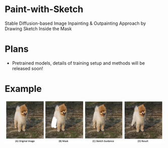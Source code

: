 # Paint-with-Sketch
Stable Diffusion-based Image Inpainting &amp; Outpainting Approach by Drawing Sketch Inside the Mask 

# Plans
* Pretrained models, details of training setup and methods will be released soon!

# Example
![](example.png)
